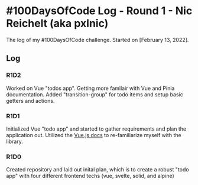 # #100DaysOfCode Log - Round 1 - Nic Reichelt (aka pxlnic)

The log of my #100DaysOfCode challenge. Started on [February 13, 2022].

## Log

### R1D2
Worked on Vue "todos app". Getting more familair with Vue and Pinia documentation. Added "transition-group" for todo items and setup basic getters and actions.

### R1D1 
Initialized Vue "todo app" and started to gather requirements and plan the application out. Utilized the [Vue.js docs](https://vuejs.org/guide/quick-start.html#with-build-tools) to re-familiarize myself with the library.

### R1D0
Created repository and laid out inital plan, which is to create a robust "todo app" with four different frontend techs (vue, svelte, solid, and alpine)